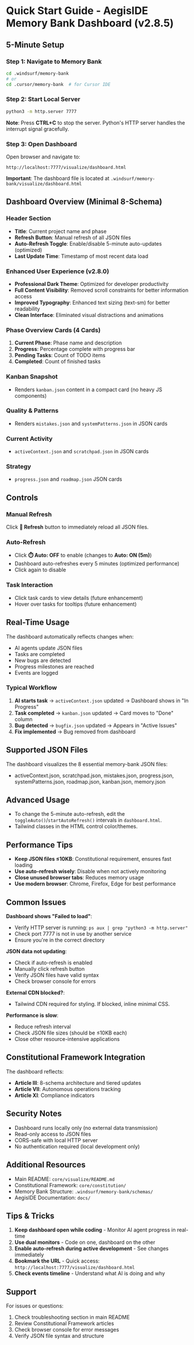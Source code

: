 # Quick Start Guide - AegisIDE Memory Bank Dashboard (v2.8.5)

## 5-Minute Setup

### Step 1: Navigate to Memory Bank
```bash
cd .windsurf/memory-bank
# or
cd .cursor/memory-bank  # for Cursor IDE
```

### Step 2: Start Local Server
```bash
python3 -m http.server 7777
```
**Note**: Press **CTRL+C** to stop the server. Python's HTTP server handles the interrupt signal gracefully.

### Step 3: Open Dashboard
Open browser and navigate to:
```
http://localhost:7777/visualize/dashboard.html
```
**Important**: The dashboard file is located at `.windsurf/memory-bank/visualize/dashboard.html`

## Dashboard Overview (Minimal 8-Schema)

### Header Section
- **Title**: Current project name and phase
- **Refresh Button**: Manual refresh of all JSON files
- **Auto-Refresh Toggle**: Enable/disable 5-minute auto-updates (optimized)
- **Last Update Time**: Timestamp of most recent data load

### Enhanced User Experience (v2.8.0)
- **Professional Dark Theme**: Optimized for developer productivity
- **Full Content Visibility**: Removed scroll constraints for better information access
- **Improved Typography**: Enhanced text sizing (text-sm) for better readability
- **Clean Interface**: Eliminated visual distractions and animations

### Phase Overview Cards (4 Cards)
1. **Current Phase**: Phase name and description
2. **Progress**: Percentage complete with progress bar
3. **Pending Tasks**: Count of TODO items
4. **Completed**: Count of finished tasks

### Kanban Snapshot
- Renders `kanban.json` content in a compact card (no heavy JS components)

### Quality & Patterns
- Renders `mistakes.json` and `systemPatterns.json` in JSON cards

### Current Activity
- `activeContext.json` and `scratchpad.json` in JSON cards

### Strategy
- `progress.json` and `roadmap.json` JSON cards

## Controls

### Manual Refresh
Click **🔄 Refresh** button to immediately reload all JSON files.

### Auto-Refresh
- Click **⏱️ Auto: OFF** to enable (changes to **Auto: ON (5m)**)
- Dashboard auto-refreshes every 5 minutes (optimized performance)
- Click again to disable

### Task Interaction
- Click task cards to view details (future enhancement)
- Hover over tasks for tooltips (future enhancement)

## Real-Time Usage

The dashboard automatically reflects changes when:
- AI agents update JSON files
- Tasks are completed
- New bugs are detected
- Progress milestones are reached
- Events are logged

### Typical Workflow
1. **AI starts task** → `activeContext.json` updated → Dashboard shows in "In Progress"
2. **Task completed** → `kanban.json` updated → Card moves to "Done" column
3. **Bug detected** → `bugfix.json` updated → Appears in "Active Issues"
4. **Fix implemented** → Bug removed from dashboard

## Supported JSON Files

The dashboard visualizes the 8 essential memory-bank JSON files:
- activeContext.json, scratchpad.json, mistakes.json, progress.json, systemPatterns.json, roadmap.json, kanban.json, memory.json

## Advanced Usage

- To change the 5-minute auto-refresh, edit the `toggleAuto()`/`startAutoRefresh()` intervals in `dashboard.html`.
- Tailwind classes in the HTML control color/themes.

## Performance Tips

- **Keep JSON files ≤10KB**: Constitutional requirement, ensures fast loading
- **Use auto-refresh wisely**: Disable when not actively monitoring
- **Close unused browser tabs**: Reduces memory usage
- **Use modern browser**: Chrome, Firefox, Edge for best performance

## Common Issues

**Dashboard shows "Failed to load"**:
- Verify HTTP server is running: `ps aux | grep "python3 -m http.server"`
- Check port 7777 is not in use by another service
- Ensure you're in the correct directory

**JSON data not updating**:
- Check if auto-refresh is enabled
- Manually click refresh button
- Verify JSON files have valid syntax
- Check browser console for errors

**External CDN blocked?**:
- Tailwind CDN required for styling. If blocked, inline minimal CSS.

**Performance is slow**:
- Reduce refresh interval
- Check JSON file sizes (should be ≤10KB each)
- Close other resource-intensive applications

## Constitutional Framework Integration

The dashboard reflects:
- **Article III**: 8-schema architecture and tiered updates
- **Article VII**: Autonomous operations tracking
- **Article XI**: Compliance indicators

## Security Notes

- Dashboard runs locally only (no external data transmission)
- Read-only access to JSON files
- CORS-safe with local HTTP server
- No authentication required (local development only)

## Additional Resources

- Main README: `core/visualize/README.md`
- Constitutional Framework: `core/constitution/`
- Memory Bank Structure: `.windsurf/memory-bank/schemas/`
- AegisIDE Documentation: `docs/`

## Tips & Tricks

1. **Keep dashboard open while coding** - Monitor AI agent progress in real-time
2. **Use dual monitors** - Code on one, dashboard on the other
3. **Enable auto-refresh during active development** - See changes immediately
4. **Bookmark the URL** - Quick access: `http://localhost:7777/visualize/dashboard.html`
5. **Check events timeline** - Understand what AI is doing and why

## Support

For issues or questions:
1. Check troubleshooting section in main README
2. Review Constitutional Framework articles
3. Check browser console for error messages
4. Verify JSON file syntax and structure

